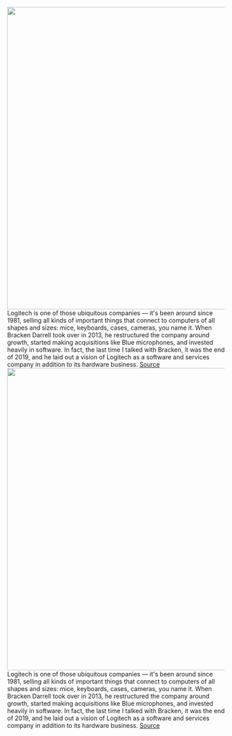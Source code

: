 <img src='https://cdn.vox-cdn.com/thumbor/bjHWSmIxcNYc4oxyAqrgzpcr2Q0=/0x0:2050x1367/1200x675/filters:focal(923x482:1251x810)/cdn.vox-cdn.com/uploads/chorus_image/image/70301363/VRG_ILLO_Decoder_BrackenDarrell.0.jpg' width='700px' /><br/>
Logitech is one of those ubiquitous companies — it's been around since 1981, selling all kinds of important things that connect to computers of all shapes and sizes: mice, keyboards, cases, cameras, you name it. When Bracken Darrell took over in 2013, he restructured the company around growth, started making acquisitions like Blue microphones, and invested heavily in software. In fact, the last time I talked with Bracken, it was the end of 2019, and he laid out a vision of Logitech as a software and services company in addition to its hardware business.
<a href='https://www.theverge.com/22846681/logitech-ceo-interview-mouse-keyboard-work-from-home-pc-g502-decoder-podcast'> Source <a/><img src='https://cdn.vox-cdn.com/thumbor/bjHWSmIxcNYc4oxyAqrgzpcr2Q0=/0x0:2050x1367/1200x675/filters:focal(923x482:1251x810)/cdn.vox-cdn.com/uploads/chorus_image/image/70301363/VRG_ILLO_Decoder_BrackenDarrell.0.jpg' width='700px' /><br/>
Logitech is one of those ubiquitous companies — it's been around since 1981, selling all kinds of important things that connect to computers of all shapes and sizes: mice, keyboards, cases, cameras, you name it. When Bracken Darrell took over in 2013, he restructured the company around growth, started making acquisitions like Blue microphones, and invested heavily in software. In fact, the last time I talked with Bracken, it was the end of 2019, and he laid out a vision of Logitech as a software and services company in addition to its hardware business.
<a href='https://www.theverge.com/22846681/logitech-ceo-interview-mouse-keyboard-work-from-home-pc-g502-decoder-podcast'> Source <a/>